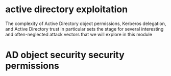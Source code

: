 # active directory exploitation

The 
complexity of Active Directory object permissions, Kerberos delegation, and Active Directory trust 
in particular sets the stage for several interesting and often-neglected attack vectors that we will 
explore in this module

# AD object security security permissions

